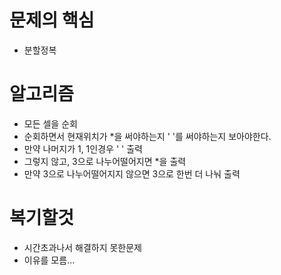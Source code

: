 # 문제의 핵심
- 분할정복

# 알고리즘
- 모든 셀을 순회
- 순회하면서 현재위치가 *을 써야하는지 ' '를 써야하는지 보아야한다.
- 만약 나머지가 1, 1인경우 ' ' 출력
- 그렇지 않고, 3으로 나누어떨어지면 *을 출력
- 만약 3으로 나누어떨어지지 않으면
3으로 한번 더 나눠 출력

# 복기할것
- 시간초과나서 해결하지 못한문제
- 이유를 모름...